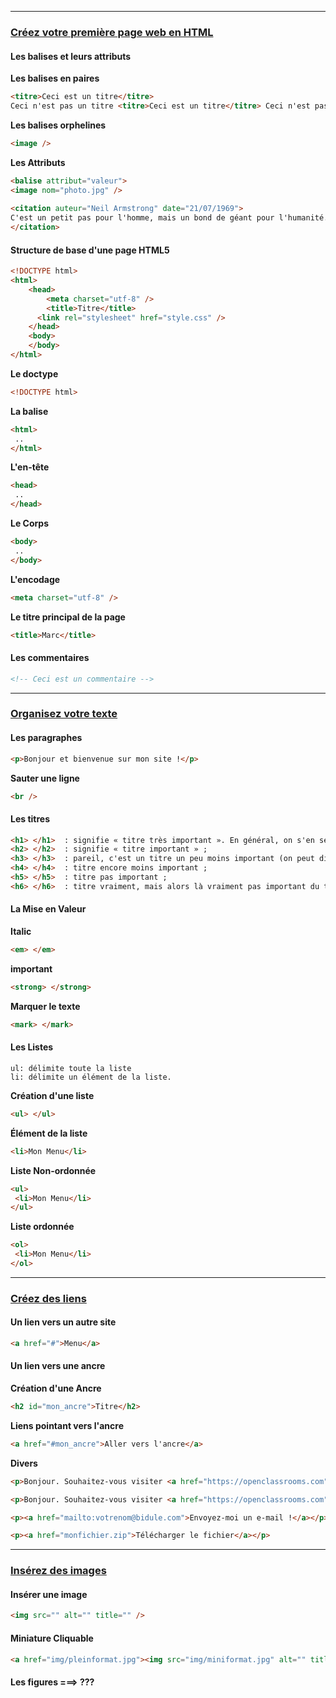 ------------------------------------------------------------------------------------------------------------------------------------------

### [Créez votre première page web en HTML](https://openclassrooms.com/fr/courses/1603881-apprenez-a-creer-votre-site-web-avec-html5-et-css3/1604361-creez-votre-premiere-page-web-en-html)

#### Les balises et leurs attributs
**Les balises en paires**
````html
<titre>Ceci est un titre</titre>
Ceci n'est pas un titre <titre>Ceci est un titre</titre> Ceci n'est pas un titre
````
**Les balises orphelines**
````html
<image />
````
**Les Attributs**
````html
<balise attribut="valeur">
<image nom="photo.jpg" />
  
<citation auteur="Neil Armstrong" date="21/07/1969">
C'est un petit pas pour l'homme, mais un bond de géant pour l'humanité.
</citation>
````
#### Structure de base d'une page HTML5
````html
<!DOCTYPE html>
<html>
    <head>
        <meta charset="utf-8" />
        <title>Titre</title>
      <link rel="stylesheet" href="style.css" />
    </head>
    <body>
    </body>
</html>
````
**Le doctype**
````html
<!DOCTYPE html>
````
**La balise </html>**
````html
<html>
 ..
</html>
````
**L'en-tête**
````html
<head>
 ..
</head>
````
**Le Corps**
````html
<body>
 ..
</body>
````
**L'encodage**
````html
<meta charset="utf-8" />
````
**Le titre principal de la page**
````html
<title>Marc</title>
````
#### Les commentaires
````html
<!-- Ceci est un commentaire -->
````

------------------------------------------------------------------------------------------------------------------------------------------
### [Organisez votre texte](https://openclassrooms.com/fr/courses/1603881-apprenez-a-creer-votre-site-web-avec-html5-et-css3/1604534-organisez-votre-texte)

#### Les paragraphes
````html
<p>Bonjour et bienvenue sur mon site !</p>
````
**Sauter une ligne**
````html
<br />
````
#### Les titres
````html
<h1> </h1>  : signifie « titre très important ». En général, on s'en sert pour afficher le titre de la page au début de celle-ci ;
<h2> </h2>  : signifie « titre important » ;
<h3> </h3>  : pareil, c'est un titre un peu moins important (on peut dire un « sous-titre », si vous voulez) ;
<h4> </h4>  : titre encore moins important ;
<h5> </h5>  : titre pas important ;
<h6> </h6>  : titre vraiment, mais alors là vraiment pas important du tout.
````
#### La Mise en Valeur
**Italic**
````html
<em> </em>
````
**important**
````html
<strong> </strong>
````
**Marquer le texte**
````html
<mark> </mark>
````
#### Les Listes
````
ul: délimite toute la liste
li: délimite un élément de la liste.
````

**Création d'une liste**
````html
<ul> </ul>  
````
**Élément de la liste**
````html
<li>Mon Menu</li>
````
**Liste Non-ordonnée**
````html
<ul>
 <li>Mon Menu</li>
</ul>
````
**Liste ordonnée**
````html
<ol>
 <li>Mon Menu</li>
</ol>
````

------------------------------------------------------------------------------------------------------------------------------------------
### [Créez des liens](https://openclassrooms.com/fr/courses/1603881-apprenez-a-creer-votre-site-web-avec-html5-et-css3/1604646-creez-des-liens)
#### Un lien vers un autre site
````html
<a href="#">Menu</a>
````
#### Un lien vers une ancre
**Création d'une Ancre**
````html
<h2 id="mon_ancre">Titre</h2>
````
**Liens pointant vers l'ancre**
````html
<a href="#mon_ancre">Aller vers l'ancre</a>
````

**Divers**
````html
<p>Bonjour. Souhaitez-vous visiter <a href="https://openclassrooms.com" title="Vous ne le regretterez pas !">OpenClassrooms</a> ?</p>
````
````html
<p>Bonjour. Souhaitez-vous visiter <a href="https://openclassrooms.com" title="Vous ne le regretterez pas !" target="_blank">OpenClassrooms</a> ?</p>
````
````html
<p><a href="mailto:votrenom@bidule.com">Envoyez-moi un e-mail !</a></p>
````
````html
<p><a href="monfichier.zip">Télécharger le fichier</a></p>
````


------------------------------------------------------------------------------------------------------------------------------------------
### [Insérez des images](https://openclassrooms.com/fr/courses/1603881-apprenez-a-creer-votre-site-web-avec-html5-et-css3/1604791-inserez-des-images)

#### Insérer une image
````html
<img src="" alt="" title="" />
````
#### Miniature Cliquable
````html
<a href="img/pleinformat.jpg"><img src="img/miniformat.jpg" alt="" title="" /></a>
````
#### Les figures ===> ???
````html
````
